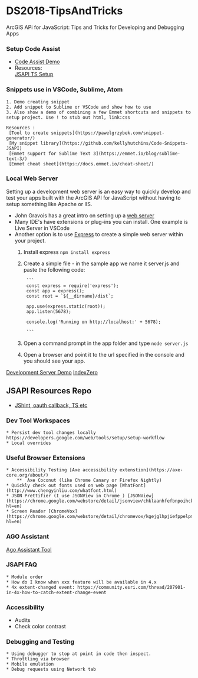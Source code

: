# DS2018-TipsAndTricks
ArcGIS APi for JavaScript: Tips and Tricks for Developing and Debugging Apps 

### Setup Code Assist 
  * [Code Assist Demo](CodeAssistDemos/javascript-demo/README.md)    
  * Resources:    
    [JSAPI TS Setup](https://developers.arcgis.com/javascript/latest/guide/typescript-setup/index.html)

### Snippets use in VSCode, Sublime, Atom

    1. Demo creating snippet 
    2. Add snippet to Sublime or VSCode and show how to use 
    3. Also show a demo of combining a few Emmet shortcuts and snippets to setup project. Use ! to stub out html, link:css

    Resources :
     [Tool to create snippets](https://pawelgrzybek.com/snippet-generator/)
     [My snippet library](https://github.com/kellyhutchins/Code-Snippets-JSAPI)
     [Emmet support for Sublime Text 3](https://emmet.io/blog/sublime-text-3/)
     [Emmet cheat sheet](https://docs.emmet.io/cheat-sheet/)
  

### Local Web Server 

Setting up a development web server is an easy way to quickly develop and test your apps built with the ArcGIS API for JavaScript without having to setup something like Apache or IIS. 

* John Gravois has a great intro on setting up a [web server](https://gist.github.com/jgravois/5e73b56fa7756fd00b89)
* Many IDE's have extensions or plug-ins you can install. One example is Live Server in VSCode
* Another option is to use [Express](https://developer.mozilla.org/en-US/docs/Learn/Server-side/Express_Nodejs/development_environment) to create a simple web server within your project. 
    1. Install express
            ```
            npm install express
            ```
    2. Create a simple file - in the sample app we name it server.js and paste the following code: 

            ```
            const express = require('express');
            const app = express();
            const root = `${__dirname}/dist`;

            app.use(express.static(root));
            app.listen(5678);

            console.log('Running on http://localhost:' + 5678);

            ```
    3. Open a command prompt in the app folder and type ``` node server.js ```
    4. Open a browser and point it to the url specified in the console and you should see your app.

[Development Server Demo](Developm/Express)
[IndexZero](https://github.com/indexzero/http-server)

## JSAPI Resources Repo
* [JShint, oauth callback, TS etc](https://github.com/Esri/jsapi-resources)

### Dev Tool Workspaces 
    * Persist dev tool changes locally https://developers.google.com/web/tools/setup/setup-workflow
    * Local overrides 

### Useful Browser Extensions 
    * Accessibility Testing [Axe accessibility extenstion](https://axe-core.org/about/) 
        **  Axe Coconut (like Chrome Canary or Firefox Nightly)
    * Quickly check out fonts used on web page [WhatFont](http://www.chengyinliu.com/whatfont.html)
    * JSON Prettifier (I use JSONView in Chrome ) [JSONView](https://chrome.google.com/webstore/detail/jsonview/chklaanhfefbnpoihckbnefhakgolnmc?hl=en)
    * Screen Reader [ChromeVox](https://chrome.google.com/webstore/detail/chromevox/kgejglhpjiefppelpmljglcjbhoiplfn?hl=en)

### AGO Assistant 
[Ago Assistant Tool](https://ago-assistant.esri.com/)
### JSAPI FAQ
    * Module order 
    * How do I know when xxx feature will be available in 4.x
    * 4x extent-changed event: https://community.esri.com/thread/207901-in-4x-how-to-catch-extent-change-event

### Accessibility 
 * Audits 
 * Check color contrast 
### Debugging and Testing
    * Using debugger to stop at point in code then inspect. 
    * Throttling via browser
    * Mobile emulation 
    * Debug requests using Network tab 

